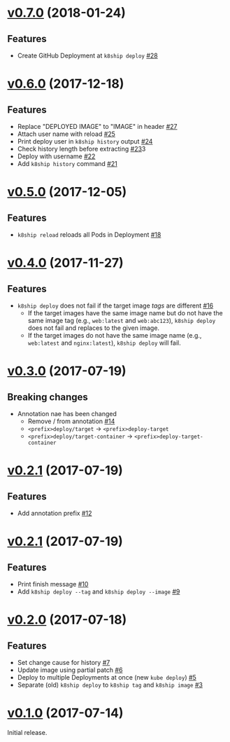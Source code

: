 # [v0.7.0](https://github.com/dtan4/k8ship/releases/tag/v0.7.0) (2018-01-24)

## Features

- Create GitHub Deployment at `k8ship deploy` [#28](https://github.com/dtan4/k8ship/pull/28)

# [v0.6.0](https://github.com/dtan4/k8ship/releases/tag/v0.6.0) (2017-12-18)

## Features

- Replace "DEPLOYED IMAGE" to "IMAGE" in header [#27](https://github.com/dtan4/k8ship/pull/27)
- Attach user name with reload [#25](https://github.com/dtan4/k8ship/pull/25)
- Print deploy user in `k8ship history` output [#24](https://github.com/dtan4/k8ship/pull/24)
- Check history length before extracting [#23](https://github.com/dtan4/k8ship/pull/2)3
- Deploy with username [#22](https://github.com/dtan4/k8ship/pull/22)
- Add `k8ship history` command [#21](https://github.com/dtan4/k8ship/pull/21)

# [v0.5.0](https://github.com/dtan4/k8ship/releases/tag/v0.5.0) (2017-12-05)

## Features

- `k8ship reload` reloads all Pods in Deployment [#18](https://github.com/dtan4/k8ship/pull/18)

# [v0.4.0](https://github.com/dtan4/k8ship/releases/tag/v0.4.0) (2017-11-27)

## Features

- `k8ship deploy` does not fail if the target image _tags_ are different [#16](https://github.com/dtan4/k8ship/pull/16)
  - If the target images have the same image name but do not have the same image tag (e.g.,  `web:latest` and `web:abc123`), `k8ship deploy` does not fail and replaces to the given image.
  - If the target images do not have the same image name (e.g., `web:latest` and `nginx:latest`), `k8ship deploy` will fail.

# [v0.3.0](https://github.com/dtan4/k8ship/releases/tag/v0.3.0) (2017-07-19)

## Breaking changes

- Annotation nae has been changed
  - Remove / from annotation [#14](https://github.com/dtan4/k8ship/pull/14)
  - `<prefix>deploy/target` -> `<prefix>deploy-target`
  - `<prefix>deploy/target-container` -> `<prefix>deploy-target-container`

# [v0.2.1](https://github.com/dtan4/k8ship/releases/tag/v0.2.2) (2017-07-19)

## Features

- Add annotation prefix [#12](https://github.com/dtan4/k8ship/pull/12)

# [v0.2.1](https://github.com/dtan4/k8ship/releases/tag/v0.2.1) (2017-07-19)

## Features

- Print finish message [#10](https://github.com/dtan4/k8ship/pull/10)
- Add `k8ship deploy --tag` and `k8ship deploy --image` [#9](https://github.com/dtan4/k8ship/pull/9)

# [v0.2.0](https://github.com/dtan4/k8ship/releases/tag/v0.2.0) (2017-07-18)

## Features

- Set change cause for history [#7](https://github.com/dtan4/k8ship/pull/7)
- Update image using partial patch [#6](https://github.com/dtan4/k8ship/pull/6)
- Deploy to multiple Deployments at once (new `kube deploy`) [#5](https://github.com/dtan4/k8ship/pull/5)
- Separate (old) `k8ship deploy` to `k8ship tag` and `k8ship image` [#3](https://github.com/dtan4/k8ship/pull/3)

# [v0.1.0](https://github.com/dtan4/k8ship/releases/tag/v0.1.0) (2017-07-14)

Initial release.
